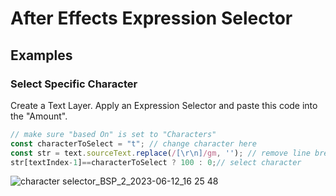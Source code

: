 # After Effects Expression Selector

## Examples

### Select Specific Character
Create a Text Layer. Apply an Expression Selector and paste this code into the "Amount".
```javascript
// make sure "based On" is set to "Characters"
const characterToSelect = "t"; // change character here
const str = text.sourceText.replace(/[\r\n]/gm, ''); // remove line breaks
str[textIndex-1]==characterToSelect ? 100 : 0;// select character
```
![character selector_BSP_2_2023-06-12_16 25 48](https://github.com/simonheimbuchner/expressionSelector/assets/20266941/3bc3a881-805f-4016-8e63-5db6c8fbe201)
